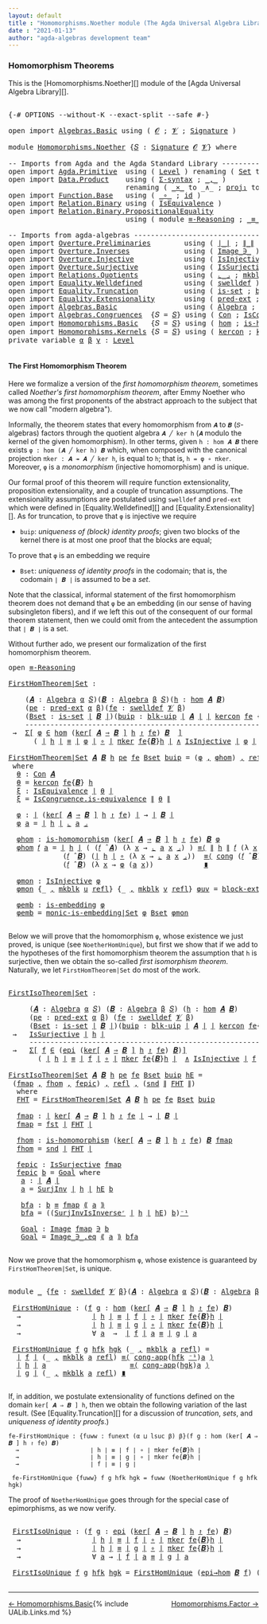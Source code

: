 ```yaml
---
layout: default
title : "Homomorphisms.Noether module (The Agda Universal Algebra Library)"
date : "2021-01-13"
author: "agda-algebras development team"
---
```


### <a id="homomorphism-theorems">Homomorphism Theorems</a>

This is the [Homomorphisms.Noether][] module of the [Agda Universal Algebra Library][].

<pre class="Agda">

<a id="327" class="Symbol">{-#</a> <a id="331" class="Keyword">OPTIONS</a> <a id="339" class="Pragma">--without-K</a> <a id="351" class="Pragma">--exact-split</a> <a id="365" class="Pragma">--safe</a> <a id="372" class="Symbol">#-}</a>

<a id="377" class="Keyword">open</a> <a id="382" class="Keyword">import</a> <a id="389" href="Algebras.Basic.html" class="Module">Algebras.Basic</a> <a id="404" class="Keyword">using</a> <a id="410" class="Symbol">(</a> <a id="412" href="Algebras.Basic.html#1130" class="Generalizable">𝓞</a> <a id="414" class="Symbol">;</a> <a id="416" href="Algebras.Basic.html#1132" class="Generalizable">𝓥</a> <a id="418" class="Symbol">;</a> <a id="420" href="Algebras.Basic.html#3858" class="Function">Signature</a> <a id="430" class="Symbol">)</a>

<a id="433" class="Keyword">module</a> <a id="440" href="Homomorphisms.Noether.html" class="Module">Homomorphisms.Noether</a> <a id="462" class="Symbol">{</a><a id="463" href="Homomorphisms.Noether.html#463" class="Bound">𝑆</a> <a id="465" class="Symbol">:</a> <a id="467" href="Algebras.Basic.html#3858" class="Function">Signature</a> <a id="477" href="Algebras.Basic.html#1130" class="Generalizable">𝓞</a> <a id="479" href="Algebras.Basic.html#1132" class="Generalizable">𝓥</a><a id="480" class="Symbol">}</a> <a id="482" class="Keyword">where</a>

<a id="489" class="Comment">-- Imports from Agda and the Agda Standard Library ---------------------------------------</a>
<a id="580" class="Keyword">open</a> <a id="585" class="Keyword">import</a> <a id="592" href="Agda.Primitive.html" class="Module">Agda.Primitive</a>  <a id="608" class="Keyword">using</a> <a id="614" class="Symbol">(</a> <a id="616" href="Agda.Primitive.html#597" class="Postulate">Level</a> <a id="622" class="Symbol">)</a> <a id="624" class="Keyword">renaming</a> <a id="633" class="Symbol">(</a> <a id="635" href="Agda.Primitive.html#326" class="Primitive">Set</a> <a id="639" class="Symbol">to</a> <a id="642" class="Primitive">Type</a> <a id="647" class="Symbol">)</a>
<a id="649" class="Keyword">open</a> <a id="654" class="Keyword">import</a> <a id="661" href="Data.Product.html" class="Module">Data.Product</a>    <a id="677" class="Keyword">using</a> <a id="683" class="Symbol">(</a> <a id="685" href="Data.Product.html#916" class="Function">Σ-syntax</a> <a id="694" class="Symbol">;</a> <a id="696" href="Agda.Builtin.Sigma.html#236" class="InductiveConstructor Operator">_,_</a> <a id="700" class="Symbol">)</a>
                            <a id="730" class="Keyword">renaming</a> <a id="739" class="Symbol">(</a> <a id="741" href="Data.Product.html#1167" class="Function Operator">_×_</a> <a id="745" class="Symbol">to</a> <a id="748" class="Function Operator">_∧_</a> <a id="752" class="Symbol">;</a> <a id="754" href="Agda.Builtin.Sigma.html#252" class="Field">proj₁</a> <a id="760" class="Symbol">to</a> <a id="763" class="Field">fst</a> <a id="767" class="Symbol">;</a> <a id="769" href="Agda.Builtin.Sigma.html#264" class="Field">proj₂</a> <a id="775" class="Symbol">to</a> <a id="778" class="Field">snd</a><a id="781" class="Symbol">)</a>
<a id="783" class="Keyword">open</a> <a id="788" class="Keyword">import</a> <a id="795" href="Function.Base.html" class="Module">Function.Base</a>   <a id="811" class="Keyword">using</a> <a id="817" class="Symbol">(</a> <a id="819" href="Function.Base.html#1031" class="Function Operator">_∘_</a> <a id="823" class="Symbol">;</a> <a id="825" href="Function.Base.html#615" class="Function">id</a> <a id="828" class="Symbol">)</a>
<a id="830" class="Keyword">open</a> <a id="835" class="Keyword">import</a> <a id="842" href="Relation.Binary.html" class="Module">Relation.Binary</a> <a id="858" class="Keyword">using</a> <a id="864" class="Symbol">(</a> <a id="866" href="Relation.Binary.Structures.html#1522" class="Record">IsEquivalence</a> <a id="880" class="Symbol">)</a>
<a id="882" class="Keyword">open</a> <a id="887" class="Keyword">import</a> <a id="894" href="Relation.Binary.PropositionalEquality.html" class="Module">Relation.Binary.PropositionalEquality</a>
                            <a id="960" class="Keyword">using</a> <a id="966" class="Symbol">(</a> <a id="968" class="Keyword">module</a> <a id="975" href="Relation.Binary.PropositionalEquality.Core.html#2708" class="Module">≡-Reasoning</a> <a id="987" class="Symbol">;</a> <a id="989" href="Agda.Builtin.Equality.html#151" class="Datatype Operator">_≡_</a> <a id="993" class="Symbol">;</a> <a id="995" href="Relation.Binary.PropositionalEquality.Core.html#1130" class="Function">cong</a> <a id="1000" class="Symbol">;</a> <a id="1002" href="Agda.Builtin.Equality.html#208" class="InductiveConstructor">refl</a> <a id="1007" class="Symbol">;</a> <a id="1009" href="Relation.Binary.PropositionalEquality.Core.html#1461" class="Function">cong-app</a> <a id="1018" class="Symbol">)</a>

<a id="1021" class="Comment">-- Imports from agda-algebras --------------------------------------------------------------</a>
<a id="1114" class="Keyword">open</a> <a id="1119" class="Keyword">import</a> <a id="1126" href="Overture.Preliminaries.html" class="Module">Overture.Preliminaries</a>        <a id="1156" class="Keyword">using</a> <a id="1162" class="Symbol">(</a> <a id="1164" href="Overture.Preliminaries.html#4382" class="Function Operator">∣_∣</a> <a id="1168" class="Symbol">;</a> <a id="1170" href="Overture.Preliminaries.html#4420" class="Function Operator">∥_∥</a> <a id="1174" class="Symbol">;</a> <a id="1176" href="Overture.Preliminaries.html#4975" class="Function Operator">_⁻¹</a> <a id="1180" class="Symbol">)</a>
<a id="1182" class="Keyword">open</a> <a id="1187" class="Keyword">import</a> <a id="1194" href="Overture.Inverses.html" class="Module">Overture.Inverses</a>             <a id="1224" class="Keyword">using</a> <a id="1230" class="Symbol">(</a> <a id="1232" href="Overture.Inverses.html#1077" class="Datatype Operator">Image_∋_</a> <a id="1241" class="Symbol">)</a>
<a id="1243" class="Keyword">open</a> <a id="1248" class="Keyword">import</a> <a id="1255" href="Overture.Injective.html" class="Module">Overture.Injective</a>            <a id="1285" class="Keyword">using</a> <a id="1291" class="Symbol">(</a> <a id="1293" href="Overture.Injective.html#1265" class="Function">IsInjective</a> <a id="1305" class="Symbol">)</a>
<a id="1307" class="Keyword">open</a> <a id="1312" class="Keyword">import</a> <a id="1319" href="Overture.Surjective.html" class="Module">Overture.Surjective</a>           <a id="1349" class="Keyword">using</a> <a id="1355" class="Symbol">(</a> <a id="1357" href="Overture.Surjective.html#1667" class="Function">IsSurjective</a> <a id="1370" class="Symbol">;</a> <a id="1372" href="Overture.Surjective.html#2286" class="Function">SurjInv</a> <a id="1380" class="Symbol">;</a> <a id="1382" href="Overture.Surjective.html#2596" class="Function">SurjInvIsInverseʳ</a> <a id="1400" class="Symbol">)</a>
<a id="1402" class="Keyword">open</a> <a id="1407" class="Keyword">import</a> <a id="1414" href="Relations.Quotients.html" class="Module">Relations.Quotients</a>           <a id="1444" class="Keyword">using</a> <a id="1450" class="Symbol">(</a> <a id="1452" href="Relations.Quotients.html#5567" class="Function Operator">⌞_⌟</a> <a id="1456" class="Symbol">;</a> <a id="1458" href="Relations.Quotients.html#4767" class="InductiveConstructor">mkblk</a> <a id="1464" class="Symbol">;</a> <a id="1466" href="Relations.Quotients.html#5376" class="Function Operator">⟪_⟫</a> <a id="1470" class="Symbol">)</a>
<a id="1472" class="Keyword">open</a> <a id="1477" class="Keyword">import</a> <a id="1484" href="Equality.Welldefined.html" class="Module">Equality.Welldefined</a>          <a id="1514" class="Keyword">using</a> <a id="1520" class="Symbol">(</a> <a id="1522" href="Equality.Welldefined.html#2646" class="Function">swelldef</a> <a id="1531" class="Symbol">)</a>
<a id="1533" class="Keyword">open</a> <a id="1538" class="Keyword">import</a> <a id="1545" href="Equality.Truncation.html" class="Module">Equality.Truncation</a>           <a id="1575" class="Keyword">using</a> <a id="1581" class="Symbol">(</a> <a id="1583" href="Equality.Truncation.html#6506" class="Function">is-set</a> <a id="1590" class="Symbol">;</a> <a id="1592" href="Equality.Truncation.html#10764" class="Function">blk-uip</a> <a id="1600" class="Symbol">;</a> <a id="1602" href="Equality.Truncation.html#7277" class="Function">is-embedding</a> <a id="1615" class="Symbol">;</a> <a id="1617" href="Equality.Truncation.html#9340" class="Function">monic-is-embedding|Set</a> <a id="1640" class="Symbol">)</a>
<a id="1642" class="Keyword">open</a> <a id="1647" class="Keyword">import</a> <a id="1654" href="Equality.Extensionality.html" class="Module">Equality.Extensionality</a>       <a id="1684" class="Keyword">using</a> <a id="1690" class="Symbol">(</a> <a id="1692" href="Equality.Extensionality.html#3081" class="Function">pred-ext</a> <a id="1701" class="Symbol">;</a> <a id="1703" href="Equality.Extensionality.html#4668" class="Function">block-ext|uip</a> <a id="1717" class="Symbol">)</a>
<a id="1719" class="Keyword">open</a> <a id="1724" class="Keyword">import</a> <a id="1731" href="Algebras.Basic.html" class="Module">Algebras.Basic</a>                <a id="1761" class="Keyword">using</a> <a id="1767" class="Symbol">(</a> <a id="1769" href="Algebras.Basic.html#6222" class="Function">Algebra</a> <a id="1777" class="Symbol">;</a> <a id="1779" href="Algebras.Basic.html#9397" class="Function Operator">_̂_</a><a id="1782" class="Symbol">)</a>
<a id="1784" class="Keyword">open</a> <a id="1789" class="Keyword">import</a> <a id="1796" href="Algebras.Congruences.html" class="Module">Algebras.Congruences</a>  <a id="1818" class="Symbol">{</a><a id="1819" class="Argument">𝑆</a> <a id="1821" class="Symbol">=</a> <a id="1823" href="Homomorphisms.Noether.html#463" class="Bound">𝑆</a><a id="1824" class="Symbol">}</a> <a id="1826" class="Keyword">using</a> <a id="1832" class="Symbol">(</a> <a id="1834" href="Algebras.Congruences.html#1986" class="Function">Con</a> <a id="1838" class="Symbol">;</a> <a id="1840" href="Algebras.Congruences.html#1800" class="Record">IsCongruence</a> <a id="1853" class="Symbol">)</a>
<a id="1855" class="Keyword">open</a> <a id="1860" class="Keyword">import</a> <a id="1867" href="Homomorphisms.Basic.html" class="Module">Homomorphisms.Basic</a>   <a id="1889" class="Symbol">{</a><a id="1890" class="Argument">𝑆</a> <a id="1892" class="Symbol">=</a> <a id="1894" href="Homomorphisms.Noether.html#463" class="Bound">𝑆</a><a id="1895" class="Symbol">}</a> <a id="1897" class="Keyword">using</a> <a id="1903" class="Symbol">(</a> <a id="1905" href="Homomorphisms.Basic.html#2647" class="Function">hom</a> <a id="1909" class="Symbol">;</a> <a id="1911" href="Homomorphisms.Basic.html#2538" class="Function">is-homomorphism</a> <a id="1927" class="Symbol">;</a> <a id="1929" href="Homomorphisms.Basic.html#4291" class="Function">epi</a> <a id="1933" class="Symbol">;</a> <a id="1935" href="Homomorphisms.Basic.html#4752" class="Function">epi→hom</a> <a id="1943" class="Symbol">)</a>
<a id="1945" class="Keyword">open</a> <a id="1950" class="Keyword">import</a> <a id="1957" href="Homomorphisms.Kernels.html" class="Module">Homomorphisms.Kernels</a> <a id="1979" class="Symbol">{</a><a id="1980" class="Argument">𝑆</a> <a id="1982" class="Symbol">=</a> <a id="1984" href="Homomorphisms.Noether.html#463" class="Bound">𝑆</a><a id="1985" class="Symbol">}</a> <a id="1987" class="Keyword">using</a> <a id="1993" class="Symbol">(</a> <a id="1995" href="Homomorphisms.Kernels.html#2617" class="Function">kercon</a> <a id="2002" class="Symbol">;</a> <a id="2004" href="Homomorphisms.Kernels.html#3025" class="Function Operator">ker[_⇒_]_↾_</a> <a id="2016" class="Symbol">;</a> <a id="2018" href="Homomorphisms.Kernels.html#4514" class="Function">πker</a> <a id="2023" class="Symbol">)</a>
<a id="2025" class="Keyword">private</a> <a id="2033" class="Keyword">variable</a> <a id="2042" href="Homomorphisms.Noether.html#2042" class="Generalizable">α</a> <a id="2044" href="Homomorphisms.Noether.html#2044" class="Generalizable">β</a> <a id="2046" href="Homomorphisms.Noether.html#2046" class="Generalizable">γ</a> <a id="2048" class="Symbol">:</a> <a id="2050" href="Agda.Primitive.html#597" class="Postulate">Level</a>

</pre>


#### <a id="the-first-homomorphism-theorem">The First Homomorphism Theorem</a>

Here we formalize a version of the *first homomorphism theorem*, sometimes called *Noether's first homomorphism theorem*, after Emmy Noether who was among the first proponents of the abstract approach to the subject that we now call "modern algebra").

Informally, the theorem states that every homomorphism from `𝑨` to `𝑩` (`𝑆`-algebras) factors through the quotient algebra `𝑨 ╱ ker h` (`𝑨` modulo the kernel of the given homomorphism).  In other terms, given `h : hom 𝑨 𝑩` there exists `φ : hom (𝑨 ╱ ker h) 𝑩` which, when composed with the canonical projection `πker : 𝑨 ↠ 𝑨 ╱ ker h`, is equal to `h`; that is, `h = φ ∘ πker`.  Moreover, `φ` is a *monomorphism* (injective homomorphism) and is unique.

Our formal proof of this theorem will require function extensionality, proposition extensionality, and a couple of truncation assumptions.  The extensionality assumptions are postulated using `swelldef` and `pred-ext` which were defined in [Equality.Welldefined][] and [Equality.Extensionality][]. As for truncation, to prove that `φ` is injective we require

+ `buip`: *uniqueness of (block) identity proofs*; given two blocks of the kernel there is at most one proof that the blocks are equal;

To prove that `φ` is an embedding we require

+ `Bset`: *uniqueness of identity proofs* in the codomain; that is, the codomain `∣ 𝑩 ∣` is assumed to be a *set*.

Note that the classical, informal statement of the first homomorphism theorem does not demand that `φ` be an embedding (in our sense of having subsingleton fibers), and if we left this out of the consequent of our formal theorem statement, then we could omit from the antecedent the assumption that `∣ 𝑩 ∣` is a set.

Without further ado, we present our formalization of the first homomorphism theorem.

<pre class="Agda">
<a id="3932" class="Keyword">open</a> <a id="3937" href="Relation.Binary.PropositionalEquality.Core.html#2708" class="Module">≡-Reasoning</a>

<a id="FirstHomTheorem|Set"></a><a id="3950" href="Homomorphisms.Noether.html#3950" class="Function">FirstHomTheorem|Set</a> <a id="3970" class="Symbol">:</a>

    <a id="3977" class="Symbol">(</a><a id="3978" href="Homomorphisms.Noether.html#3978" class="Bound">𝑨</a> <a id="3980" class="Symbol">:</a> <a id="3982" href="Algebras.Basic.html#6222" class="Function">Algebra</a> <a id="3990" href="Homomorphisms.Noether.html#2042" class="Generalizable">α</a> <a id="3992" href="Homomorphisms.Noether.html#463" class="Bound">𝑆</a><a id="3993" class="Symbol">)(</a><a id="3995" href="Homomorphisms.Noether.html#3995" class="Bound">𝑩</a> <a id="3997" class="Symbol">:</a> <a id="3999" href="Algebras.Basic.html#6222" class="Function">Algebra</a> <a id="4007" href="Homomorphisms.Noether.html#2044" class="Generalizable">β</a> <a id="4009" href="Homomorphisms.Noether.html#463" class="Bound">𝑆</a><a id="4010" class="Symbol">)(</a><a id="4012" href="Homomorphisms.Noether.html#4012" class="Bound">h</a> <a id="4014" class="Symbol">:</a> <a id="4016" href="Homomorphisms.Basic.html#2647" class="Function">hom</a> <a id="4020" href="Homomorphisms.Noether.html#3978" class="Bound">𝑨</a> <a id="4022" href="Homomorphisms.Noether.html#3995" class="Bound">𝑩</a><a id="4023" class="Symbol">)</a>
    <a id="4029" class="Symbol">(</a><a id="4030" href="Homomorphisms.Noether.html#4030" class="Bound">pe</a> <a id="4033" class="Symbol">:</a> <a id="4035" href="Equality.Extensionality.html#3081" class="Function">pred-ext</a> <a id="4044" href="Homomorphisms.Noether.html#2042" class="Generalizable">α</a> <a id="4046" href="Homomorphisms.Noether.html#2044" class="Generalizable">β</a><a id="4047" class="Symbol">)(</a><a id="4049" href="Homomorphisms.Noether.html#4049" class="Bound">fe</a> <a id="4052" class="Symbol">:</a> <a id="4054" href="Equality.Welldefined.html#2646" class="Function">swelldef</a> <a id="4063" href="Homomorphisms.Noether.html#479" class="Bound">𝓥</a> <a id="4065" href="Homomorphisms.Noether.html#2044" class="Generalizable">β</a><a id="4066" class="Symbol">)</a>                          <a id="4093" class="Comment">-- extensionality assumptions</a>
    <a id="4127" class="Symbol">(</a><a id="4128" href="Homomorphisms.Noether.html#4128" class="Bound">Bset</a> <a id="4133" class="Symbol">:</a> <a id="4135" href="Equality.Truncation.html#6506" class="Function">is-set</a> <a id="4142" href="Overture.Preliminaries.html#4382" class="Function Operator">∣</a> <a id="4144" href="Homomorphisms.Noether.html#3995" class="Bound">𝑩</a> <a id="4146" href="Overture.Preliminaries.html#4382" class="Function Operator">∣</a><a id="4147" class="Symbol">)(</a><a id="4149" href="Homomorphisms.Noether.html#4149" class="Bound">buip</a> <a id="4154" class="Symbol">:</a> <a id="4156" href="Equality.Truncation.html#10764" class="Function">blk-uip</a> <a id="4164" href="Overture.Preliminaries.html#4382" class="Function Operator">∣</a> <a id="4166" href="Homomorphisms.Noether.html#3978" class="Bound">𝑨</a> <a id="4168" href="Overture.Preliminaries.html#4382" class="Function Operator">∣</a> <a id="4170" href="Overture.Preliminaries.html#4382" class="Function Operator">∣</a> <a id="4172" href="Homomorphisms.Kernels.html#2617" class="Function">kercon</a> <a id="4179" href="Homomorphisms.Noether.html#4049" class="Bound">fe</a> <a id="4182" class="Symbol">{</a><a id="4183" href="Homomorphisms.Noether.html#3995" class="Bound">𝑩</a><a id="4184" class="Symbol">}</a> <a id="4186" href="Homomorphisms.Noether.html#4012" class="Bound">h</a> <a id="4188" href="Overture.Preliminaries.html#4382" class="Function Operator">∣</a><a id="4189" class="Symbol">)</a> <a id="4191" class="Comment">-- truncation assumptions</a>
    <a id="4221" class="Comment">----------------------------------------------------------------</a>
 <a id="4287" class="Symbol">→</a>  <a id="4290" href="Data.Product.html#916" class="Function">Σ[</a> <a id="4293" href="Homomorphisms.Noether.html#4293" class="Bound">φ</a> <a id="4295" href="Data.Product.html#916" class="Function">∈</a> <a id="4297" href="Homomorphisms.Basic.html#2647" class="Function">hom</a> <a id="4301" class="Symbol">(</a><a id="4302" href="Homomorphisms.Kernels.html#3025" class="Function Operator">ker[</a> <a id="4307" href="Homomorphisms.Noether.html#3978" class="Bound">𝑨</a> <a id="4309" href="Homomorphisms.Kernels.html#3025" class="Function Operator">⇒</a> <a id="4311" href="Homomorphisms.Noether.html#3995" class="Bound">𝑩</a> <a id="4313" href="Homomorphisms.Kernels.html#3025" class="Function Operator">]</a> <a id="4315" href="Homomorphisms.Noether.html#4012" class="Bound">h</a> <a id="4317" href="Homomorphisms.Kernels.html#3025" class="Function Operator">↾</a> <a id="4319" href="Homomorphisms.Noether.html#4049" class="Bound">fe</a><a id="4321" class="Symbol">)</a> <a id="4323" href="Homomorphisms.Noether.html#3995" class="Bound">𝑩</a>  <a id="4326" href="Data.Product.html#916" class="Function">]</a>
      <a id="4334" class="Symbol">(</a> <a id="4336" href="Overture.Preliminaries.html#4382" class="Function Operator">∣</a> <a id="4338" href="Homomorphisms.Noether.html#4012" class="Bound">h</a> <a id="4340" href="Overture.Preliminaries.html#4382" class="Function Operator">∣</a> <a id="4342" href="Agda.Builtin.Equality.html#151" class="Datatype Operator">≡</a> <a id="4344" href="Overture.Preliminaries.html#4382" class="Function Operator">∣</a> <a id="4346" href="Homomorphisms.Noether.html#4293" class="Bound">φ</a> <a id="4348" href="Overture.Preliminaries.html#4382" class="Function Operator">∣</a> <a id="4350" href="Function.Base.html#1031" class="Function Operator">∘</a> <a id="4352" href="Overture.Preliminaries.html#4382" class="Function Operator">∣</a> <a id="4354" href="Homomorphisms.Kernels.html#4514" class="Function">πker</a> <a id="4359" href="Homomorphisms.Noether.html#4049" class="Bound">fe</a><a id="4361" class="Symbol">{</a><a id="4362" href="Homomorphisms.Noether.html#3995" class="Bound">𝑩</a><a id="4363" class="Symbol">}</a><a id="4364" href="Homomorphisms.Noether.html#4012" class="Bound">h</a> <a id="4366" href="Overture.Preliminaries.html#4382" class="Function Operator">∣</a> <a id="4368" href="Homomorphisms.Noether.html#748" class="Function Operator">∧</a> <a id="4370" href="Overture.Injective.html#1265" class="Function">IsInjective</a> <a id="4382" href="Overture.Preliminaries.html#4382" class="Function Operator">∣</a> <a id="4384" href="Homomorphisms.Noether.html#4293" class="Bound">φ</a> <a id="4386" href="Overture.Preliminaries.html#4382" class="Function Operator">∣</a>  <a id="4389" href="Homomorphisms.Noether.html#748" class="Function Operator">∧</a>  <a id="4392" href="Equality.Truncation.html#7277" class="Function">is-embedding</a> <a id="4405" href="Overture.Preliminaries.html#4382" class="Function Operator">∣</a> <a id="4407" href="Homomorphisms.Noether.html#4293" class="Bound">φ</a> <a id="4409" href="Overture.Preliminaries.html#4382" class="Function Operator">∣</a>  <a id="4412" class="Symbol">)</a>

<a id="4415" href="Homomorphisms.Noether.html#3950" class="Function">FirstHomTheorem|Set</a> <a id="4435" href="Homomorphisms.Noether.html#4435" class="Bound">𝑨</a> <a id="4437" href="Homomorphisms.Noether.html#4437" class="Bound">𝑩</a> <a id="4439" href="Homomorphisms.Noether.html#4439" class="Bound">h</a> <a id="4441" href="Homomorphisms.Noether.html#4441" class="Bound">pe</a> <a id="4444" href="Homomorphisms.Noether.html#4444" class="Bound">fe</a> <a id="4447" href="Homomorphisms.Noether.html#4447" class="Bound">Bset</a> <a id="4452" href="Homomorphisms.Noether.html#4452" class="Bound">buip</a> <a id="4457" class="Symbol">=</a> <a id="4459" class="Symbol">(</a><a id="4460" href="Homomorphisms.Noether.html#4600" class="Function">φ</a> <a id="4462" href="Agda.Builtin.Sigma.html#236" class="InductiveConstructor Operator">,</a> <a id="4464" href="Homomorphisms.Noether.html#4661" class="Function">φhom</a><a id="4468" class="Symbol">)</a> <a id="4470" href="Agda.Builtin.Sigma.html#236" class="InductiveConstructor Operator">,</a> <a id="4472" href="Agda.Builtin.Equality.html#208" class="InductiveConstructor">refl</a> <a id="4477" href="Agda.Builtin.Sigma.html#236" class="InductiveConstructor Operator">,</a> <a id="4479" href="Homomorphisms.Noether.html#4911" class="Function">φmon</a> <a id="4484" href="Agda.Builtin.Sigma.html#236" class="InductiveConstructor Operator">,</a> <a id="4486" href="Homomorphisms.Noether.html#5014" class="Function">φemb</a>
 <a id="4492" class="Keyword">where</a>
  <a id="4500" href="Homomorphisms.Noether.html#4500" class="Function">θ</a> <a id="4502" class="Symbol">:</a> <a id="4504" href="Algebras.Congruences.html#1986" class="Function">Con</a> <a id="4508" href="Homomorphisms.Noether.html#4435" class="Bound">𝑨</a>
  <a id="4512" href="Homomorphisms.Noether.html#4500" class="Function">θ</a> <a id="4514" class="Symbol">=</a> <a id="4516" href="Homomorphisms.Kernels.html#2617" class="Function">kercon</a> <a id="4523" href="Homomorphisms.Noether.html#4444" class="Bound">fe</a><a id="4525" class="Symbol">{</a><a id="4526" href="Homomorphisms.Noether.html#4437" class="Bound">𝑩</a><a id="4527" class="Symbol">}</a> <a id="4529" href="Homomorphisms.Noether.html#4439" class="Bound">h</a>
  <a id="4533" href="Homomorphisms.Noether.html#4533" class="Function">ξ</a> <a id="4535" class="Symbol">:</a> <a id="4537" href="Relation.Binary.Structures.html#1522" class="Record">IsEquivalence</a> <a id="4551" href="Overture.Preliminaries.html#4382" class="Function Operator">∣</a> <a id="4553" href="Homomorphisms.Noether.html#4500" class="Function">θ</a> <a id="4555" href="Overture.Preliminaries.html#4382" class="Function Operator">∣</a>
  <a id="4559" href="Homomorphisms.Noether.html#4533" class="Function">ξ</a> <a id="4561" class="Symbol">=</a> <a id="4563" href="Algebras.Congruences.html#1907" class="Field">IsCongruence.is-equivalence</a> <a id="4591" href="Overture.Preliminaries.html#4420" class="Function Operator">∥</a> <a id="4593" href="Homomorphisms.Noether.html#4500" class="Function">θ</a> <a id="4595" href="Overture.Preliminaries.html#4420" class="Function Operator">∥</a>

  <a id="4600" href="Homomorphisms.Noether.html#4600" class="Function">φ</a> <a id="4602" class="Symbol">:</a> <a id="4604" href="Overture.Preliminaries.html#4382" class="Function Operator">∣</a> <a id="4606" class="Symbol">(</a><a id="4607" href="Homomorphisms.Kernels.html#3025" class="Function Operator">ker[</a> <a id="4612" href="Homomorphisms.Noether.html#4435" class="Bound">𝑨</a> <a id="4614" href="Homomorphisms.Kernels.html#3025" class="Function Operator">⇒</a> <a id="4616" href="Homomorphisms.Noether.html#4437" class="Bound">𝑩</a> <a id="4618" href="Homomorphisms.Kernels.html#3025" class="Function Operator">]</a> <a id="4620" href="Homomorphisms.Noether.html#4439" class="Bound">h</a> <a id="4622" href="Homomorphisms.Kernels.html#3025" class="Function Operator">↾</a> <a id="4624" href="Homomorphisms.Noether.html#4444" class="Bound">fe</a><a id="4626" class="Symbol">)</a> <a id="4628" href="Overture.Preliminaries.html#4382" class="Function Operator">∣</a> <a id="4630" class="Symbol">→</a> <a id="4632" href="Overture.Preliminaries.html#4382" class="Function Operator">∣</a> <a id="4634" href="Homomorphisms.Noether.html#4437" class="Bound">𝑩</a> <a id="4636" href="Overture.Preliminaries.html#4382" class="Function Operator">∣</a>
  <a id="4640" href="Homomorphisms.Noether.html#4600" class="Function">φ</a> <a id="4642" href="Homomorphisms.Noether.html#4642" class="Bound">a</a> <a id="4644" class="Symbol">=</a> <a id="4646" href="Overture.Preliminaries.html#4382" class="Function Operator">∣</a> <a id="4648" href="Homomorphisms.Noether.html#4439" class="Bound">h</a> <a id="4650" href="Overture.Preliminaries.html#4382" class="Function Operator">∣</a> <a id="4652" href="Relations.Quotients.html#5567" class="Function Operator">⌞</a> <a id="4654" href="Homomorphisms.Noether.html#4642" class="Bound">a</a> <a id="4656" href="Relations.Quotients.html#5567" class="Function Operator">⌟</a>

  <a id="4661" href="Homomorphisms.Noether.html#4661" class="Function">φhom</a> <a id="4666" class="Symbol">:</a> <a id="4668" href="Homomorphisms.Basic.html#2538" class="Function">is-homomorphism</a> <a id="4684" class="Symbol">(</a><a id="4685" href="Homomorphisms.Kernels.html#3025" class="Function Operator">ker[</a> <a id="4690" href="Homomorphisms.Noether.html#4435" class="Bound">𝑨</a> <a id="4692" href="Homomorphisms.Kernels.html#3025" class="Function Operator">⇒</a> <a id="4694" href="Homomorphisms.Noether.html#4437" class="Bound">𝑩</a> <a id="4696" href="Homomorphisms.Kernels.html#3025" class="Function Operator">]</a> <a id="4698" href="Homomorphisms.Noether.html#4439" class="Bound">h</a> <a id="4700" href="Homomorphisms.Kernels.html#3025" class="Function Operator">↾</a> <a id="4702" href="Homomorphisms.Noether.html#4444" class="Bound">fe</a><a id="4704" class="Symbol">)</a> <a id="4706" href="Homomorphisms.Noether.html#4437" class="Bound">𝑩</a> <a id="4708" href="Homomorphisms.Noether.html#4600" class="Function">φ</a>
  <a id="4712" href="Homomorphisms.Noether.html#4661" class="Function">φhom</a> <a id="4717" href="Homomorphisms.Noether.html#4717" class="Bound">𝑓</a> <a id="4719" href="Homomorphisms.Noether.html#4719" class="Bound">a</a> <a id="4721" class="Symbol">=</a> <a id="4723" href="Overture.Preliminaries.html#4382" class="Function Operator">∣</a> <a id="4725" href="Homomorphisms.Noether.html#4439" class="Bound">h</a> <a id="4727" href="Overture.Preliminaries.html#4382" class="Function Operator">∣</a> <a id="4729" class="Symbol">(</a> <a id="4731" class="Symbol">(</a><a id="4732" href="Homomorphisms.Noether.html#4717" class="Bound">𝑓</a> <a id="4734" href="Algebras.Basic.html#9397" class="Function Operator">̂</a> <a id="4736" href="Homomorphisms.Noether.html#4435" class="Bound">𝑨</a><a id="4737" class="Symbol">)</a> <a id="4739" class="Symbol">(λ</a> <a id="4742" href="Homomorphisms.Noether.html#4742" class="Bound">x</a> <a id="4744" class="Symbol">→</a> <a id="4746" href="Relations.Quotients.html#5567" class="Function Operator">⌞</a> <a id="4748" href="Homomorphisms.Noether.html#4719" class="Bound">a</a> <a id="4750" href="Homomorphisms.Noether.html#4742" class="Bound">x</a> <a id="4752" href="Relations.Quotients.html#5567" class="Function Operator">⌟</a><a id="4753" class="Symbol">)</a> <a id="4755" class="Symbol">)</a> <a id="4757" href="Relation.Binary.PropositionalEquality.Core.html#2923" class="Function">≡⟨</a> <a id="4760" href="Overture.Preliminaries.html#4420" class="Function Operator">∥</a> <a id="4762" href="Homomorphisms.Noether.html#4439" class="Bound">h</a> <a id="4764" href="Overture.Preliminaries.html#4420" class="Function Operator">∥</a> <a id="4766" href="Homomorphisms.Noether.html#4717" class="Bound">𝑓</a> <a id="4768" class="Symbol">(λ</a> <a id="4771" href="Homomorphisms.Noether.html#4771" class="Bound">x</a> <a id="4773" class="Symbol">→</a> <a id="4775" href="Relations.Quotients.html#5567" class="Function Operator">⌞</a> <a id="4777" href="Homomorphisms.Noether.html#4719" class="Bound">a</a> <a id="4779" href="Homomorphisms.Noether.html#4771" class="Bound">x</a> <a id="4781" href="Relations.Quotients.html#5567" class="Function Operator">⌟</a><a id="4782" class="Symbol">)</a>  <a id="4785" href="Relation.Binary.PropositionalEquality.Core.html#2923" class="Function">⟩</a>
             <a id="4800" class="Symbol">(</a><a id="4801" href="Homomorphisms.Noether.html#4717" class="Bound">𝑓</a> <a id="4803" href="Algebras.Basic.html#9397" class="Function Operator">̂</a> <a id="4805" href="Homomorphisms.Noether.html#4437" class="Bound">𝑩</a><a id="4806" class="Symbol">)</a> <a id="4808" class="Symbol">(</a><a id="4809" href="Overture.Preliminaries.html#4382" class="Function Operator">∣</a> <a id="4811" href="Homomorphisms.Noether.html#4439" class="Bound">h</a> <a id="4813" href="Overture.Preliminaries.html#4382" class="Function Operator">∣</a> <a id="4815" href="Function.Base.html#1031" class="Function Operator">∘</a> <a id="4817" class="Symbol">(λ</a> <a id="4820" href="Homomorphisms.Noether.html#4820" class="Bound">x</a> <a id="4822" class="Symbol">→</a> <a id="4824" href="Relations.Quotients.html#5567" class="Function Operator">⌞</a> <a id="4826" href="Homomorphisms.Noether.html#4719" class="Bound">a</a> <a id="4828" href="Homomorphisms.Noether.html#4820" class="Bound">x</a> <a id="4830" href="Relations.Quotients.html#5567" class="Function Operator">⌟</a><a id="4831" class="Symbol">))</a>  <a id="4835" href="Relation.Binary.PropositionalEquality.Core.html#2923" class="Function">≡⟨</a> <a id="4838" href="Relation.Binary.PropositionalEquality.Core.html#1130" class="Function">cong</a> <a id="4843" class="Symbol">(</a><a id="4844" href="Homomorphisms.Noether.html#4717" class="Bound">𝑓</a> <a id="4846" href="Algebras.Basic.html#9397" class="Function Operator">̂</a> <a id="4848" href="Homomorphisms.Noether.html#4437" class="Bound">𝑩</a><a id="4849" class="Symbol">)</a> <a id="4851" href="Agda.Builtin.Equality.html#208" class="InductiveConstructor">refl</a> <a id="4856" href="Relation.Binary.PropositionalEquality.Core.html#2923" class="Function">⟩</a>
             <a id="4871" class="Symbol">(</a><a id="4872" href="Homomorphisms.Noether.html#4717" class="Bound">𝑓</a> <a id="4874" href="Algebras.Basic.html#9397" class="Function Operator">̂</a> <a id="4876" href="Homomorphisms.Noether.html#4437" class="Bound">𝑩</a><a id="4877" class="Symbol">)</a> <a id="4879" class="Symbol">(λ</a> <a id="4882" href="Homomorphisms.Noether.html#4882" class="Bound">x</a> <a id="4884" class="Symbol">→</a> <a id="4886" href="Homomorphisms.Noether.html#4600" class="Function">φ</a> <a id="4888" class="Symbol">(</a><a id="4889" href="Homomorphisms.Noether.html#4719" class="Bound">a</a> <a id="4891" href="Homomorphisms.Noether.html#4882" class="Bound">x</a><a id="4892" class="Symbol">))</a>            <a id="4906" href="Relation.Binary.PropositionalEquality.Core.html#3105" class="Function Operator">∎</a>

  <a id="4911" href="Homomorphisms.Noether.html#4911" class="Function">φmon</a> <a id="4916" class="Symbol">:</a> <a id="4918" href="Overture.Injective.html#1265" class="Function">IsInjective</a> <a id="4930" href="Homomorphisms.Noether.html#4600" class="Function">φ</a>
  <a id="4934" href="Homomorphisms.Noether.html#4911" class="Function">φmon</a> <a id="4939" class="Symbol">{_</a> <a id="4942" href="Agda.Builtin.Sigma.html#236" class="InductiveConstructor Operator">,</a> <a id="4944" href="Relations.Quotients.html#4767" class="InductiveConstructor">mkblk</a> <a id="4950" href="Homomorphisms.Noether.html#4950" class="Bound">u</a> <a id="4952" href="Agda.Builtin.Equality.html#208" class="InductiveConstructor">refl</a><a id="4956" class="Symbol">}</a> <a id="4958" class="Symbol">{_</a> <a id="4961" href="Agda.Builtin.Sigma.html#236" class="InductiveConstructor Operator">,</a> <a id="4963" href="Relations.Quotients.html#4767" class="InductiveConstructor">mkblk</a> <a id="4969" href="Homomorphisms.Noether.html#4969" class="Bound">v</a> <a id="4971" href="Agda.Builtin.Equality.html#208" class="InductiveConstructor">refl</a><a id="4975" class="Symbol">}</a> <a id="4977" href="Homomorphisms.Noether.html#4977" class="Bound">φuv</a> <a id="4981" class="Symbol">=</a> <a id="4983" href="Equality.Extensionality.html#4668" class="Function">block-ext|uip</a> <a id="4997" href="Homomorphisms.Noether.html#4441" class="Bound">pe</a> <a id="5000" href="Homomorphisms.Noether.html#4452" class="Bound">buip</a> <a id="5005" href="Homomorphisms.Noether.html#4533" class="Function">ξ</a> <a id="5007" href="Homomorphisms.Noether.html#4977" class="Bound">φuv</a>

  <a id="5014" href="Homomorphisms.Noether.html#5014" class="Function">φemb</a> <a id="5019" class="Symbol">:</a> <a id="5021" href="Equality.Truncation.html#7277" class="Function">is-embedding</a> <a id="5034" href="Homomorphisms.Noether.html#4600" class="Function">φ</a>
  <a id="5038" href="Homomorphisms.Noether.html#5014" class="Function">φemb</a> <a id="5043" class="Symbol">=</a> <a id="5045" href="Equality.Truncation.html#9340" class="Function">monic-is-embedding|Set</a> <a id="5068" href="Homomorphisms.Noether.html#4600" class="Function">φ</a> <a id="5070" href="Homomorphisms.Noether.html#4447" class="Bound">Bset</a> <a id="5075" href="Homomorphisms.Noether.html#4911" class="Function">φmon</a>

</pre>

Below we will prove that the homomorphism `φ`, whose existence we just proved, is unique (see `NoetherHomUnique`), but first we show that if we add to the hypotheses of the first homomorphism theorem the assumption that `h` is surjective, then we obtain the so-called *first isomorphism theorem*.  Naturally, we let `FirstHomTheorem|Set` do most of the work.

<pre class="Agda">

<a id="FirstIsoTheorem|Set"></a><a id="5467" href="Homomorphisms.Noether.html#5467" class="Function">FirstIsoTheorem|Set</a> <a id="5487" class="Symbol">:</a>

     <a id="5495" class="Symbol">(</a><a id="5496" href="Homomorphisms.Noether.html#5496" class="Bound">𝑨</a> <a id="5498" class="Symbol">:</a> <a id="5500" href="Algebras.Basic.html#6222" class="Function">Algebra</a> <a id="5508" href="Homomorphisms.Noether.html#2042" class="Generalizable">α</a> <a id="5510" href="Homomorphisms.Noether.html#463" class="Bound">𝑆</a><a id="5511" class="Symbol">)</a> <a id="5513" class="Symbol">(</a><a id="5514" href="Homomorphisms.Noether.html#5514" class="Bound">𝑩</a> <a id="5516" class="Symbol">:</a> <a id="5518" href="Algebras.Basic.html#6222" class="Function">Algebra</a> <a id="5526" href="Homomorphisms.Noether.html#2044" class="Generalizable">β</a> <a id="5528" href="Homomorphisms.Noether.html#463" class="Bound">𝑆</a><a id="5529" class="Symbol">)</a> <a id="5531" class="Symbol">(</a><a id="5532" href="Homomorphisms.Noether.html#5532" class="Bound">h</a> <a id="5534" class="Symbol">:</a> <a id="5536" href="Homomorphisms.Basic.html#2647" class="Function">hom</a> <a id="5540" href="Homomorphisms.Noether.html#5496" class="Bound">𝑨</a> <a id="5542" href="Homomorphisms.Noether.html#5514" class="Bound">𝑩</a><a id="5543" class="Symbol">)</a>
     <a id="5550" class="Symbol">(</a><a id="5551" href="Homomorphisms.Noether.html#5551" class="Bound">pe</a> <a id="5554" class="Symbol">:</a> <a id="5556" href="Equality.Extensionality.html#3081" class="Function">pred-ext</a> <a id="5565" href="Homomorphisms.Noether.html#2042" class="Generalizable">α</a> <a id="5567" href="Homomorphisms.Noether.html#2044" class="Generalizable">β</a><a id="5568" class="Symbol">)</a> <a id="5570" class="Symbol">(</a><a id="5571" href="Homomorphisms.Noether.html#5571" class="Bound">fe</a> <a id="5574" class="Symbol">:</a> <a id="5576" href="Equality.Welldefined.html#2646" class="Function">swelldef</a> <a id="5585" href="Homomorphisms.Noether.html#479" class="Bound">𝓥</a> <a id="5587" href="Homomorphisms.Noether.html#2044" class="Generalizable">β</a><a id="5588" class="Symbol">)</a>                        <a id="5613" class="Comment">-- extensionality assumptions</a>
     <a id="5648" class="Symbol">(</a><a id="5649" href="Homomorphisms.Noether.html#5649" class="Bound">Bset</a> <a id="5654" class="Symbol">:</a> <a id="5656" href="Equality.Truncation.html#6506" class="Function">is-set</a> <a id="5663" href="Overture.Preliminaries.html#4382" class="Function Operator">∣</a> <a id="5665" href="Homomorphisms.Noether.html#5514" class="Bound">𝑩</a> <a id="5667" href="Overture.Preliminaries.html#4382" class="Function Operator">∣</a><a id="5668" class="Symbol">)(</a><a id="5670" href="Homomorphisms.Noether.html#5670" class="Bound">buip</a> <a id="5675" class="Symbol">:</a> <a id="5677" href="Equality.Truncation.html#10764" class="Function">blk-uip</a> <a id="5685" href="Overture.Preliminaries.html#4382" class="Function Operator">∣</a> <a id="5687" href="Homomorphisms.Noether.html#5496" class="Bound">𝑨</a> <a id="5689" href="Overture.Preliminaries.html#4382" class="Function Operator">∣</a> <a id="5691" href="Overture.Preliminaries.html#4382" class="Function Operator">∣</a> <a id="5693" href="Homomorphisms.Kernels.html#2617" class="Function">kercon</a> <a id="5700" href="Homomorphisms.Noether.html#5571" class="Bound">fe</a><a id="5702" class="Symbol">{</a><a id="5703" href="Homomorphisms.Noether.html#5514" class="Bound">𝑩</a><a id="5704" class="Symbol">}</a><a id="5705" href="Homomorphisms.Noether.html#5532" class="Bound">h</a> <a id="5707" href="Overture.Preliminaries.html#4382" class="Function Operator">∣</a><a id="5708" class="Symbol">)</a>  <a id="5711" class="Comment">-- truncation assumptions</a>
 <a id="5738" class="Symbol">→</a>   <a id="5742" href="Overture.Surjective.html#1667" class="Function">IsSurjective</a> <a id="5755" href="Overture.Preliminaries.html#4382" class="Function Operator">∣</a> <a id="5757" href="Homomorphisms.Noether.html#5532" class="Bound">h</a> <a id="5759" href="Overture.Preliminaries.html#4382" class="Function Operator">∣</a>
     <a id="5766" class="Comment">---------------------------------------------------------------</a>
 <a id="5831" class="Symbol">→</a>   <a id="5835" href="Data.Product.html#916" class="Function">Σ[</a> <a id="5838" href="Homomorphisms.Noether.html#5838" class="Bound">f</a> <a id="5840" href="Data.Product.html#916" class="Function">∈</a> <a id="5842" class="Symbol">(</a><a id="5843" href="Homomorphisms.Basic.html#4291" class="Function">epi</a> <a id="5847" class="Symbol">(</a><a id="5848" href="Homomorphisms.Kernels.html#3025" class="Function Operator">ker[</a> <a id="5853" href="Homomorphisms.Noether.html#5496" class="Bound">𝑨</a> <a id="5855" href="Homomorphisms.Kernels.html#3025" class="Function Operator">⇒</a> <a id="5857" href="Homomorphisms.Noether.html#5514" class="Bound">𝑩</a> <a id="5859" href="Homomorphisms.Kernels.html#3025" class="Function Operator">]</a> <a id="5861" href="Homomorphisms.Noether.html#5532" class="Bound">h</a> <a id="5863" href="Homomorphisms.Kernels.html#3025" class="Function Operator">↾</a> <a id="5865" href="Homomorphisms.Noether.html#5571" class="Bound">fe</a><a id="5867" class="Symbol">)</a> <a id="5869" href="Homomorphisms.Noether.html#5514" class="Bound">𝑩</a><a id="5870" class="Symbol">)</a><a id="5871" href="Data.Product.html#916" class="Function">]</a>
       <a id="5880" class="Symbol">(</a> <a id="5882" href="Overture.Preliminaries.html#4382" class="Function Operator">∣</a> <a id="5884" href="Homomorphisms.Noether.html#5532" class="Bound">h</a> <a id="5886" href="Overture.Preliminaries.html#4382" class="Function Operator">∣</a> <a id="5888" href="Agda.Builtin.Equality.html#151" class="Datatype Operator">≡</a> <a id="5890" href="Overture.Preliminaries.html#4382" class="Function Operator">∣</a> <a id="5892" href="Homomorphisms.Noether.html#5838" class="Bound">f</a> <a id="5894" href="Overture.Preliminaries.html#4382" class="Function Operator">∣</a> <a id="5896" href="Function.Base.html#1031" class="Function Operator">∘</a> <a id="5898" href="Overture.Preliminaries.html#4382" class="Function Operator">∣</a> <a id="5900" href="Homomorphisms.Kernels.html#4514" class="Function">πker</a> <a id="5905" href="Homomorphisms.Noether.html#5571" class="Bound">fe</a><a id="5907" class="Symbol">{</a><a id="5908" href="Homomorphisms.Noether.html#5514" class="Bound">𝑩</a><a id="5909" class="Symbol">}</a><a id="5910" href="Homomorphisms.Noether.html#5532" class="Bound">h</a> <a id="5912" href="Overture.Preliminaries.html#4382" class="Function Operator">∣</a>  <a id="5915" href="Homomorphisms.Noether.html#748" class="Function Operator">∧</a> <a id="5917" href="Overture.Injective.html#1265" class="Function">IsInjective</a> <a id="5929" href="Overture.Preliminaries.html#4382" class="Function Operator">∣</a> <a id="5931" href="Homomorphisms.Noether.html#5838" class="Bound">f</a> <a id="5933" href="Overture.Preliminaries.html#4382" class="Function Operator">∣</a> <a id="5935" href="Homomorphisms.Noether.html#748" class="Function Operator">∧</a> <a id="5937" href="Equality.Truncation.html#7277" class="Function">is-embedding</a> <a id="5950" href="Overture.Preliminaries.html#4382" class="Function Operator">∣</a> <a id="5952" href="Homomorphisms.Noether.html#5838" class="Bound">f</a> <a id="5954" href="Overture.Preliminaries.html#4382" class="Function Operator">∣</a> <a id="5956" class="Symbol">)</a>

<a id="5959" href="Homomorphisms.Noether.html#5467" class="Function">FirstIsoTheorem|Set</a> <a id="5979" href="Homomorphisms.Noether.html#5979" class="Bound">𝑨</a> <a id="5981" href="Homomorphisms.Noether.html#5981" class="Bound">𝑩</a> <a id="5983" href="Homomorphisms.Noether.html#5983" class="Bound">h</a> <a id="5985" href="Homomorphisms.Noether.html#5985" class="Bound">pe</a> <a id="5988" href="Homomorphisms.Noether.html#5988" class="Bound">fe</a> <a id="5991" href="Homomorphisms.Noether.html#5991" class="Bound">Bset</a> <a id="5996" href="Homomorphisms.Noether.html#5996" class="Bound">buip</a> <a id="6001" href="Homomorphisms.Noether.html#6001" class="Bound">hE</a> <a id="6004" class="Symbol">=</a>
 <a id="6007" class="Symbol">(</a><a id="6008" href="Homomorphisms.Noether.html#6113" class="Function">fmap</a> <a id="6013" href="Agda.Builtin.Sigma.html#236" class="InductiveConstructor Operator">,</a> <a id="6015" href="Homomorphisms.Noether.html#6176" class="Function">fhom</a> <a id="6020" href="Agda.Builtin.Sigma.html#236" class="InductiveConstructor Operator">,</a> <a id="6022" href="Homomorphisms.Noether.html#6252" class="Function">fepic</a><a id="6027" class="Symbol">)</a> <a id="6029" href="Agda.Builtin.Sigma.html#236" class="InductiveConstructor Operator">,</a> <a id="6031" href="Agda.Builtin.Equality.html#208" class="InductiveConstructor">refl</a> <a id="6036" href="Agda.Builtin.Sigma.html#236" class="InductiveConstructor Operator">,</a> <a id="6038" class="Symbol">(</a><a id="6039" href="Homomorphisms.Noether.html#778" class="Field">snd</a> <a id="6043" href="Overture.Preliminaries.html#4420" class="Function Operator">∥</a> <a id="6045" href="Homomorphisms.Noether.html#6062" class="Function">FHT</a> <a id="6049" href="Overture.Preliminaries.html#4420" class="Function Operator">∥</a><a id="6050" class="Symbol">)</a>
  <a id="6054" class="Keyword">where</a>
  <a id="6062" href="Homomorphisms.Noether.html#6062" class="Function">FHT</a> <a id="6066" class="Symbol">=</a> <a id="6068" href="Homomorphisms.Noether.html#3950" class="Function">FirstHomTheorem|Set</a> <a id="6088" href="Homomorphisms.Noether.html#5979" class="Bound">𝑨</a> <a id="6090" href="Homomorphisms.Noether.html#5981" class="Bound">𝑩</a> <a id="6092" href="Homomorphisms.Noether.html#5983" class="Bound">h</a> <a id="6094" href="Homomorphisms.Noether.html#5985" class="Bound">pe</a> <a id="6097" href="Homomorphisms.Noether.html#5988" class="Bound">fe</a> <a id="6100" href="Homomorphisms.Noether.html#5991" class="Bound">Bset</a> <a id="6105" href="Homomorphisms.Noether.html#5996" class="Bound">buip</a>

  <a id="6113" href="Homomorphisms.Noether.html#6113" class="Function">fmap</a> <a id="6118" class="Symbol">:</a> <a id="6120" href="Overture.Preliminaries.html#4382" class="Function Operator">∣</a> <a id="6122" href="Homomorphisms.Kernels.html#3025" class="Function Operator">ker[</a> <a id="6127" href="Homomorphisms.Noether.html#5979" class="Bound">𝑨</a> <a id="6129" href="Homomorphisms.Kernels.html#3025" class="Function Operator">⇒</a> <a id="6131" href="Homomorphisms.Noether.html#5981" class="Bound">𝑩</a> <a id="6133" href="Homomorphisms.Kernels.html#3025" class="Function Operator">]</a> <a id="6135" href="Homomorphisms.Noether.html#5983" class="Bound">h</a> <a id="6137" href="Homomorphisms.Kernels.html#3025" class="Function Operator">↾</a> <a id="6139" href="Homomorphisms.Noether.html#5988" class="Bound">fe</a> <a id="6142" href="Overture.Preliminaries.html#4382" class="Function Operator">∣</a> <a id="6144" class="Symbol">→</a> <a id="6146" href="Overture.Preliminaries.html#4382" class="Function Operator">∣</a> <a id="6148" href="Homomorphisms.Noether.html#5981" class="Bound">𝑩</a> <a id="6150" href="Overture.Preliminaries.html#4382" class="Function Operator">∣</a>
  <a id="6154" href="Homomorphisms.Noether.html#6113" class="Function">fmap</a> <a id="6159" class="Symbol">=</a> <a id="6161" href="Homomorphisms.Noether.html#763" class="Field">fst</a> <a id="6165" href="Overture.Preliminaries.html#4382" class="Function Operator">∣</a> <a id="6167" href="Homomorphisms.Noether.html#6062" class="Function">FHT</a> <a id="6171" href="Overture.Preliminaries.html#4382" class="Function Operator">∣</a>

  <a id="6176" href="Homomorphisms.Noether.html#6176" class="Function">fhom</a> <a id="6181" class="Symbol">:</a> <a id="6183" href="Homomorphisms.Basic.html#2538" class="Function">is-homomorphism</a> <a id="6199" class="Symbol">(</a><a id="6200" href="Homomorphisms.Kernels.html#3025" class="Function Operator">ker[</a> <a id="6205" href="Homomorphisms.Noether.html#5979" class="Bound">𝑨</a> <a id="6207" href="Homomorphisms.Kernels.html#3025" class="Function Operator">⇒</a> <a id="6209" href="Homomorphisms.Noether.html#5981" class="Bound">𝑩</a> <a id="6211" href="Homomorphisms.Kernels.html#3025" class="Function Operator">]</a> <a id="6213" href="Homomorphisms.Noether.html#5983" class="Bound">h</a> <a id="6215" href="Homomorphisms.Kernels.html#3025" class="Function Operator">↾</a> <a id="6217" href="Homomorphisms.Noether.html#5988" class="Bound">fe</a><a id="6219" class="Symbol">)</a> <a id="6221" href="Homomorphisms.Noether.html#5981" class="Bound">𝑩</a> <a id="6223" href="Homomorphisms.Noether.html#6113" class="Function">fmap</a>
  <a id="6230" href="Homomorphisms.Noether.html#6176" class="Function">fhom</a> <a id="6235" class="Symbol">=</a> <a id="6237" href="Homomorphisms.Noether.html#778" class="Field">snd</a> <a id="6241" href="Overture.Preliminaries.html#4382" class="Function Operator">∣</a> <a id="6243" href="Homomorphisms.Noether.html#6062" class="Function">FHT</a> <a id="6247" href="Overture.Preliminaries.html#4382" class="Function Operator">∣</a>

  <a id="6252" href="Homomorphisms.Noether.html#6252" class="Function">fepic</a> <a id="6258" class="Symbol">:</a> <a id="6260" href="Overture.Surjective.html#1667" class="Function">IsSurjective</a> <a id="6273" href="Homomorphisms.Noether.html#6113" class="Function">fmap</a>
  <a id="6280" href="Homomorphisms.Noether.html#6252" class="Function">fepic</a> <a id="6286" href="Homomorphisms.Noether.html#6286" class="Bound">b</a> <a id="6288" class="Symbol">=</a> <a id="6290" href="Homomorphisms.Noether.html#6413" class="Function">Goal</a> <a id="6295" class="Keyword">where</a>
   <a id="6304" href="Homomorphisms.Noether.html#6304" class="Function">a</a> <a id="6306" class="Symbol">:</a> <a id="6308" href="Overture.Preliminaries.html#4382" class="Function Operator">∣</a> <a id="6310" href="Homomorphisms.Noether.html#5979" class="Bound">𝑨</a> <a id="6312" href="Overture.Preliminaries.html#4382" class="Function Operator">∣</a>
   <a id="6317" href="Homomorphisms.Noether.html#6304" class="Function">a</a> <a id="6319" class="Symbol">=</a> <a id="6321" href="Overture.Surjective.html#2286" class="Function">SurjInv</a> <a id="6329" href="Overture.Preliminaries.html#4382" class="Function Operator">∣</a> <a id="6331" href="Homomorphisms.Noether.html#5983" class="Bound">h</a> <a id="6333" href="Overture.Preliminaries.html#4382" class="Function Operator">∣</a> <a id="6335" href="Homomorphisms.Noether.html#6001" class="Bound">hE</a> <a id="6338" href="Homomorphisms.Noether.html#6286" class="Bound">b</a>

   <a id="6344" href="Homomorphisms.Noether.html#6344" class="Function">bfa</a> <a id="6348" class="Symbol">:</a> <a id="6350" href="Homomorphisms.Noether.html#6286" class="Bound">b</a> <a id="6352" href="Agda.Builtin.Equality.html#151" class="Datatype Operator">≡</a> <a id="6354" href="Homomorphisms.Noether.html#6113" class="Function">fmap</a> <a id="6359" href="Relations.Quotients.html#5376" class="Function Operator">⟪</a> <a id="6361" href="Homomorphisms.Noether.html#6304" class="Function">a</a> <a id="6363" href="Relations.Quotients.html#5376" class="Function Operator">⟫</a>
   <a id="6368" href="Homomorphisms.Noether.html#6344" class="Function">bfa</a> <a id="6372" class="Symbol">=</a> <a id="6374" class="Symbol">((</a><a id="6376" href="Overture.Surjective.html#2596" class="Function">SurjInvIsInverseʳ</a> <a id="6394" href="Overture.Preliminaries.html#4382" class="Function Operator">∣</a> <a id="6396" href="Homomorphisms.Noether.html#5983" class="Bound">h</a> <a id="6398" href="Overture.Preliminaries.html#4382" class="Function Operator">∣</a> <a id="6400" href="Homomorphisms.Noether.html#6001" class="Bound">hE</a><a id="6402" class="Symbol">)</a> <a id="6404" href="Homomorphisms.Noether.html#6286" class="Bound">b</a><a id="6405" class="Symbol">)</a><a id="6406" href="Overture.Preliminaries.html#4975" class="Function Operator">⁻¹</a>

   <a id="6413" href="Homomorphisms.Noether.html#6413" class="Function">Goal</a> <a id="6418" class="Symbol">:</a> <a id="6420" href="Overture.Inverses.html#1077" class="Datatype Operator">Image</a> <a id="6426" href="Homomorphisms.Noether.html#6113" class="Function">fmap</a> <a id="6431" href="Overture.Inverses.html#1077" class="Datatype Operator">∋</a> <a id="6433" href="Homomorphisms.Noether.html#6286" class="Bound">b</a>
   <a id="6438" href="Homomorphisms.Noether.html#6413" class="Function">Goal</a> <a id="6443" class="Symbol">=</a> <a id="6445" href="Overture.Inverses.html#1125" class="InductiveConstructor">Image_∋_.eq</a> <a id="6457" href="Relations.Quotients.html#5376" class="Function Operator">⟪</a> <a id="6459" href="Homomorphisms.Noether.html#6304" class="Function">a</a> <a id="6461" href="Relations.Quotients.html#5376" class="Function Operator">⟫</a> <a id="6463" href="Homomorphisms.Noether.html#6344" class="Function">bfa</a>

</pre>

Now we prove that the homomorphism `φ`, whose existence is guaranteed by `FirstHomTheorem|Set`, is unique.

<pre class="Agda">

<a id="6602" class="Keyword">module</a> <a id="6609" href="Homomorphisms.Noether.html#6609" class="Module">_</a> <a id="6611" class="Symbol">{</a><a id="6612" href="Homomorphisms.Noether.html#6612" class="Bound">fe</a> <a id="6615" class="Symbol">:</a> <a id="6617" href="Equality.Welldefined.html#2646" class="Function">swelldef</a> <a id="6626" href="Homomorphisms.Noether.html#479" class="Bound">𝓥</a> <a id="6628" href="Homomorphisms.Noether.html#2044" class="Generalizable">β</a><a id="6629" class="Symbol">}(</a><a id="6631" href="Homomorphisms.Noether.html#6631" class="Bound">𝑨</a> <a id="6633" class="Symbol">:</a> <a id="6635" href="Algebras.Basic.html#6222" class="Function">Algebra</a> <a id="6643" href="Homomorphisms.Noether.html#2042" class="Generalizable">α</a> <a id="6645" href="Homomorphisms.Noether.html#463" class="Bound">𝑆</a><a id="6646" class="Symbol">)(</a><a id="6648" href="Homomorphisms.Noether.html#6648" class="Bound">𝑩</a> <a id="6650" class="Symbol">:</a> <a id="6652" href="Algebras.Basic.html#6222" class="Function">Algebra</a> <a id="6660" href="Homomorphisms.Noether.html#2044" class="Generalizable">β</a> <a id="6662" href="Homomorphisms.Noether.html#463" class="Bound">𝑆</a><a id="6663" class="Symbol">)(</a><a id="6665" href="Homomorphisms.Noether.html#6665" class="Bound">h</a> <a id="6667" class="Symbol">:</a> <a id="6669" href="Homomorphisms.Basic.html#2647" class="Function">hom</a> <a id="6673" href="Homomorphisms.Noether.html#6631" class="Bound">𝑨</a> <a id="6675" href="Homomorphisms.Noether.html#6648" class="Bound">𝑩</a><a id="6676" class="Symbol">)</a> <a id="6678" class="Keyword">where</a>

 <a id="6686" href="Homomorphisms.Noether.html#6686" class="Function">FirstHomUnique</a> <a id="6701" class="Symbol">:</a> <a id="6703" class="Symbol">(</a><a id="6704" href="Homomorphisms.Noether.html#6704" class="Bound">f</a> <a id="6706" href="Homomorphisms.Noether.html#6706" class="Bound">g</a> <a id="6708" class="Symbol">:</a> <a id="6710" href="Homomorphisms.Basic.html#2647" class="Function">hom</a> <a id="6714" class="Symbol">(</a><a id="6715" href="Homomorphisms.Kernels.html#3025" class="Function Operator">ker[</a> <a id="6720" href="Homomorphisms.Noether.html#6631" class="Bound">𝑨</a> <a id="6722" href="Homomorphisms.Kernels.html#3025" class="Function Operator">⇒</a> <a id="6724" href="Homomorphisms.Noether.html#6648" class="Bound">𝑩</a> <a id="6726" href="Homomorphisms.Kernels.html#3025" class="Function Operator">]</a> <a id="6728" href="Homomorphisms.Noether.html#6665" class="Bound">h</a> <a id="6730" href="Homomorphisms.Kernels.html#3025" class="Function Operator">↾</a> <a id="6732" href="Homomorphisms.Noether.html#6612" class="Bound">fe</a><a id="6734" class="Symbol">)</a> <a id="6736" href="Homomorphisms.Noether.html#6648" class="Bound">𝑩</a><a id="6737" class="Symbol">)</a>
  <a id="6741" class="Symbol">→</a>                 <a id="6759" href="Overture.Preliminaries.html#4382" class="Function Operator">∣</a> <a id="6761" href="Homomorphisms.Noether.html#6665" class="Bound">h</a> <a id="6763" href="Overture.Preliminaries.html#4382" class="Function Operator">∣</a> <a id="6765" href="Agda.Builtin.Equality.html#151" class="Datatype Operator">≡</a> <a id="6767" href="Overture.Preliminaries.html#4382" class="Function Operator">∣</a> <a id="6769" href="Homomorphisms.Noether.html#6704" class="Bound">f</a> <a id="6771" href="Overture.Preliminaries.html#4382" class="Function Operator">∣</a> <a id="6773" href="Function.Base.html#1031" class="Function Operator">∘</a> <a id="6775" href="Overture.Preliminaries.html#4382" class="Function Operator">∣</a> <a id="6777" href="Homomorphisms.Kernels.html#4514" class="Function">πker</a> <a id="6782" href="Homomorphisms.Noether.html#6612" class="Bound">fe</a><a id="6784" class="Symbol">{</a><a id="6785" href="Homomorphisms.Noether.html#6648" class="Bound">𝑩</a><a id="6786" class="Symbol">}</a><a id="6787" href="Homomorphisms.Noether.html#6665" class="Bound">h</a> <a id="6789" href="Overture.Preliminaries.html#4382" class="Function Operator">∣</a>
  <a id="6793" class="Symbol">→</a>                 <a id="6811" href="Overture.Preliminaries.html#4382" class="Function Operator">∣</a> <a id="6813" href="Homomorphisms.Noether.html#6665" class="Bound">h</a> <a id="6815" href="Overture.Preliminaries.html#4382" class="Function Operator">∣</a> <a id="6817" href="Agda.Builtin.Equality.html#151" class="Datatype Operator">≡</a> <a id="6819" href="Overture.Preliminaries.html#4382" class="Function Operator">∣</a> <a id="6821" href="Homomorphisms.Noether.html#6706" class="Bound">g</a> <a id="6823" href="Overture.Preliminaries.html#4382" class="Function Operator">∣</a> <a id="6825" href="Function.Base.html#1031" class="Function Operator">∘</a> <a id="6827" href="Overture.Preliminaries.html#4382" class="Function Operator">∣</a> <a id="6829" href="Homomorphisms.Kernels.html#4514" class="Function">πker</a> <a id="6834" href="Homomorphisms.Noether.html#6612" class="Bound">fe</a><a id="6836" class="Symbol">{</a><a id="6837" href="Homomorphisms.Noether.html#6648" class="Bound">𝑩</a><a id="6838" class="Symbol">}</a><a id="6839" href="Homomorphisms.Noether.html#6665" class="Bound">h</a> <a id="6841" href="Overture.Preliminaries.html#4382" class="Function Operator">∣</a>
  <a id="6845" class="Symbol">→</a>                 <a id="6863" class="Symbol">∀</a> <a id="6865" href="Homomorphisms.Noether.html#6865" class="Bound">a</a>  <a id="6868" class="Symbol">→</a>  <a id="6871" href="Overture.Preliminaries.html#4382" class="Function Operator">∣</a> <a id="6873" href="Homomorphisms.Noether.html#6704" class="Bound">f</a> <a id="6875" href="Overture.Preliminaries.html#4382" class="Function Operator">∣</a> <a id="6877" href="Homomorphisms.Noether.html#6865" class="Bound">a</a> <a id="6879" href="Agda.Builtin.Equality.html#151" class="Datatype Operator">≡</a> <a id="6881" href="Overture.Preliminaries.html#4382" class="Function Operator">∣</a> <a id="6883" href="Homomorphisms.Noether.html#6706" class="Bound">g</a> <a id="6885" href="Overture.Preliminaries.html#4382" class="Function Operator">∣</a> <a id="6887" href="Homomorphisms.Noether.html#6865" class="Bound">a</a>

 <a id="6891" href="Homomorphisms.Noether.html#6686" class="Function">FirstHomUnique</a> <a id="6906" href="Homomorphisms.Noether.html#6906" class="Bound">f</a> <a id="6908" href="Homomorphisms.Noether.html#6908" class="Bound">g</a> <a id="6910" href="Homomorphisms.Noether.html#6910" class="Bound">hfk</a> <a id="6914" href="Homomorphisms.Noether.html#6914" class="Bound">hgk</a> <a id="6918" class="Symbol">(_</a> <a id="6921" href="Agda.Builtin.Sigma.html#236" class="InductiveConstructor Operator">,</a> <a id="6923" href="Relations.Quotients.html#4767" class="InductiveConstructor">mkblk</a> <a id="6929" href="Homomorphisms.Noether.html#6929" class="Bound">a</a> <a id="6931" href="Agda.Builtin.Equality.html#208" class="InductiveConstructor">refl</a><a id="6935" class="Symbol">)</a> <a id="6937" class="Symbol">=</a>
  <a id="6941" href="Overture.Preliminaries.html#4382" class="Function Operator">∣</a> <a id="6943" href="Homomorphisms.Noether.html#6906" class="Bound">f</a> <a id="6945" href="Overture.Preliminaries.html#4382" class="Function Operator">∣</a> <a id="6947" class="Symbol">(_</a> <a id="6950" href="Agda.Builtin.Sigma.html#236" class="InductiveConstructor Operator">,</a> <a id="6952" href="Relations.Quotients.html#4767" class="InductiveConstructor">mkblk</a> <a id="6958" href="Homomorphisms.Noether.html#6929" class="Bound">a</a> <a id="6960" href="Agda.Builtin.Equality.html#208" class="InductiveConstructor">refl</a><a id="6964" class="Symbol">)</a> <a id="6966" href="Relation.Binary.PropositionalEquality.Core.html#2923" class="Function">≡⟨</a> <a id="6969" href="Relation.Binary.PropositionalEquality.Core.html#1461" class="Function">cong-app</a><a id="6977" class="Symbol">(</a><a id="6978" href="Homomorphisms.Noether.html#6910" class="Bound">hfk</a> <a id="6982" href="Overture.Preliminaries.html#4975" class="Function Operator">⁻¹</a><a id="6984" class="Symbol">)</a><a id="6985" href="Homomorphisms.Noether.html#6929" class="Bound">a</a> <a id="6987" href="Relation.Binary.PropositionalEquality.Core.html#2923" class="Function">⟩</a>
  <a id="6991" href="Overture.Preliminaries.html#4382" class="Function Operator">∣</a> <a id="6993" href="Homomorphisms.Noether.html#6665" class="Bound">h</a> <a id="6995" href="Overture.Preliminaries.html#4382" class="Function Operator">∣</a> <a id="6997" href="Homomorphisms.Noether.html#6929" class="Bound">a</a>                    <a id="7018" href="Relation.Binary.PropositionalEquality.Core.html#2923" class="Function">≡⟨</a> <a id="7021" href="Relation.Binary.PropositionalEquality.Core.html#1461" class="Function">cong-app</a><a id="7029" class="Symbol">(</a><a id="7030" href="Homomorphisms.Noether.html#6914" class="Bound">hgk</a><a id="7033" class="Symbol">)</a><a id="7034" href="Homomorphisms.Noether.html#6929" class="Bound">a</a> <a id="7036" href="Relation.Binary.PropositionalEquality.Core.html#2923" class="Function">⟩</a>
  <a id="7040" href="Overture.Preliminaries.html#4382" class="Function Operator">∣</a> <a id="7042" href="Homomorphisms.Noether.html#6908" class="Bound">g</a> <a id="7044" href="Overture.Preliminaries.html#4382" class="Function Operator">∣</a> <a id="7046" class="Symbol">(_</a> <a id="7049" href="Agda.Builtin.Sigma.html#236" class="InductiveConstructor Operator">,</a> <a id="7051" href="Relations.Quotients.html#4767" class="InductiveConstructor">mkblk</a> <a id="7057" href="Homomorphisms.Noether.html#6929" class="Bound">a</a> <a id="7059" href="Agda.Builtin.Equality.html#208" class="InductiveConstructor">refl</a><a id="7063" class="Symbol">)</a> <a id="7065" href="Relation.Binary.PropositionalEquality.Core.html#3105" class="Function Operator">∎</a>

</pre>

If, in addition, we postulate extensionality of functions defined on the domain `ker[ 𝑨 ⇒ 𝑩 ] h`, then we obtain the following variation of the last result. (See [Equality.Truncation][] for a discussion of *truncation*, *sets*, and *uniqueness of identity proofs*.)

```
fe-FirstHomUnique : {fuww : funext (α ⊔ lsuc β) β}(f g : hom (ker[ 𝑨 ⇒ 𝑩 ] h ↾ fe) 𝑩)
  →                    ∣ h ∣ ≡ ∣ f ∣ ∘ ∣ πker fe{𝑩}h ∣
  →                    ∣ h ∣ ≡ ∣ g ∣ ∘ ∣ πker fe{𝑩}h ∣
  →                    ∣ f ∣ ≡ ∣ g ∣

 fe-FirstHomUnique {fuww} f g hfk hgk = fuww (NoetherHomUnique f g hfk hgk)
```

The proof of `NoetherHomUnique` goes through for the special case of epimorphisms, as we now verify.

<pre class="Agda">

 <a id="7783" href="Homomorphisms.Noether.html#7783" class="Function">FirstIsoUnique</a> <a id="7798" class="Symbol">:</a> <a id="7800" class="Symbol">(</a><a id="7801" href="Homomorphisms.Noether.html#7801" class="Bound">f</a> <a id="7803" href="Homomorphisms.Noether.html#7803" class="Bound">g</a> <a id="7805" class="Symbol">:</a> <a id="7807" href="Homomorphisms.Basic.html#4291" class="Function">epi</a> <a id="7811" class="Symbol">(</a><a id="7812" href="Homomorphisms.Kernels.html#3025" class="Function Operator">ker[</a> <a id="7817" href="Homomorphisms.Noether.html#6631" class="Bound">𝑨</a> <a id="7819" href="Homomorphisms.Kernels.html#3025" class="Function Operator">⇒</a> <a id="7821" href="Homomorphisms.Noether.html#6648" class="Bound">𝑩</a> <a id="7823" href="Homomorphisms.Kernels.html#3025" class="Function Operator">]</a> <a id="7825" href="Homomorphisms.Noether.html#6665" class="Bound">h</a> <a id="7827" href="Homomorphisms.Kernels.html#3025" class="Function Operator">↾</a> <a id="7829" href="Homomorphisms.Noether.html#6612" class="Bound">fe</a><a id="7831" class="Symbol">)</a> <a id="7833" href="Homomorphisms.Noether.html#6648" class="Bound">𝑩</a><a id="7834" class="Symbol">)</a>
  <a id="7838" class="Symbol">→</a>                 <a id="7856" href="Overture.Preliminaries.html#4382" class="Function Operator">∣</a> <a id="7858" href="Homomorphisms.Noether.html#6665" class="Bound">h</a> <a id="7860" href="Overture.Preliminaries.html#4382" class="Function Operator">∣</a> <a id="7862" href="Agda.Builtin.Equality.html#151" class="Datatype Operator">≡</a> <a id="7864" href="Overture.Preliminaries.html#4382" class="Function Operator">∣</a> <a id="7866" href="Homomorphisms.Noether.html#7801" class="Bound">f</a> <a id="7868" href="Overture.Preliminaries.html#4382" class="Function Operator">∣</a> <a id="7870" href="Function.Base.html#1031" class="Function Operator">∘</a> <a id="7872" href="Overture.Preliminaries.html#4382" class="Function Operator">∣</a> <a id="7874" href="Homomorphisms.Kernels.html#4514" class="Function">πker</a> <a id="7879" href="Homomorphisms.Noether.html#6612" class="Bound">fe</a><a id="7881" class="Symbol">{</a><a id="7882" href="Homomorphisms.Noether.html#6648" class="Bound">𝑩</a><a id="7883" class="Symbol">}</a><a id="7884" href="Homomorphisms.Noether.html#6665" class="Bound">h</a> <a id="7886" href="Overture.Preliminaries.html#4382" class="Function Operator">∣</a>
  <a id="7890" class="Symbol">→</a>                 <a id="7908" href="Overture.Preliminaries.html#4382" class="Function Operator">∣</a> <a id="7910" href="Homomorphisms.Noether.html#6665" class="Bound">h</a> <a id="7912" href="Overture.Preliminaries.html#4382" class="Function Operator">∣</a> <a id="7914" href="Agda.Builtin.Equality.html#151" class="Datatype Operator">≡</a> <a id="7916" href="Overture.Preliminaries.html#4382" class="Function Operator">∣</a> <a id="7918" href="Homomorphisms.Noether.html#7803" class="Bound">g</a> <a id="7920" href="Overture.Preliminaries.html#4382" class="Function Operator">∣</a> <a id="7922" href="Function.Base.html#1031" class="Function Operator">∘</a> <a id="7924" href="Overture.Preliminaries.html#4382" class="Function Operator">∣</a> <a id="7926" href="Homomorphisms.Kernels.html#4514" class="Function">πker</a> <a id="7931" href="Homomorphisms.Noether.html#6612" class="Bound">fe</a><a id="7933" class="Symbol">{</a><a id="7934" href="Homomorphisms.Noether.html#6648" class="Bound">𝑩</a><a id="7935" class="Symbol">}</a><a id="7936" href="Homomorphisms.Noether.html#6665" class="Bound">h</a> <a id="7938" href="Overture.Preliminaries.html#4382" class="Function Operator">∣</a>
  <a id="7942" class="Symbol">→</a>                 <a id="7960" class="Symbol">∀</a> <a id="7962" href="Homomorphisms.Noether.html#7962" class="Bound">a</a> <a id="7964" class="Symbol">→</a> <a id="7966" href="Overture.Preliminaries.html#4382" class="Function Operator">∣</a> <a id="7968" href="Homomorphisms.Noether.html#7801" class="Bound">f</a> <a id="7970" href="Overture.Preliminaries.html#4382" class="Function Operator">∣</a> <a id="7972" href="Homomorphisms.Noether.html#7962" class="Bound">a</a> <a id="7974" href="Agda.Builtin.Equality.html#151" class="Datatype Operator">≡</a> <a id="7976" href="Overture.Preliminaries.html#4382" class="Function Operator">∣</a> <a id="7978" href="Homomorphisms.Noether.html#7803" class="Bound">g</a> <a id="7980" href="Overture.Preliminaries.html#4382" class="Function Operator">∣</a> <a id="7982" href="Homomorphisms.Noether.html#7962" class="Bound">a</a>

 <a id="7986" href="Homomorphisms.Noether.html#7783" class="Function">FirstIsoUnique</a> <a id="8001" href="Homomorphisms.Noether.html#8001" class="Bound">f</a> <a id="8003" href="Homomorphisms.Noether.html#8003" class="Bound">g</a> <a id="8005" href="Homomorphisms.Noether.html#8005" class="Bound">hfk</a> <a id="8009" href="Homomorphisms.Noether.html#8009" class="Bound">hgk</a> <a id="8013" class="Symbol">=</a> <a id="8015" href="Homomorphisms.Noether.html#6686" class="Function">FirstHomUnique</a> <a id="8030" class="Symbol">(</a><a id="8031" href="Homomorphisms.Basic.html#4752" class="Function">epi→hom</a> <a id="8039" href="Homomorphisms.Noether.html#6648" class="Bound">𝑩</a> <a id="8041" href="Homomorphisms.Noether.html#8001" class="Bound">f</a><a id="8042" class="Symbol">)</a> <a id="8044" class="Symbol">(</a><a id="8045" href="Homomorphisms.Basic.html#4752" class="Function">epi→hom</a> <a id="8053" href="Homomorphisms.Noether.html#6648" class="Bound">𝑩</a> <a id="8055" href="Homomorphisms.Noether.html#8003" class="Bound">g</a><a id="8056" class="Symbol">)</a> <a id="8058" href="Homomorphisms.Noether.html#8005" class="Bound">hfk</a> <a id="8062" href="Homomorphisms.Noether.html#8009" class="Bound">hgk</a>

</pre>

--------------------------------------

<span style="float:left;">[← Homomorphisms.Basic](Homomorphisms.Basic.html)</span>
<span style="float:right;">[Homomorphisms.Factor →](Homomorphisms.Factor.html)</span>

{% include UALib.Links.md %}
